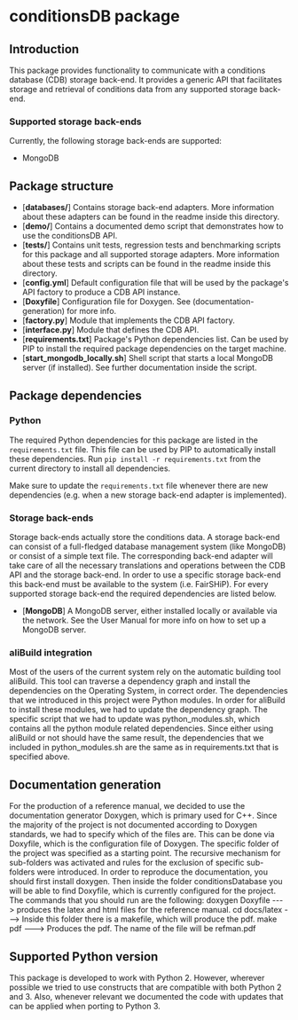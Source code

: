 # conditionsDB package

## Introduction

This package provides functionality to communicate with a conditions database (CDB) storage back-end.
It provides a generic API that facilitates storage and retrieval of conditions data from any supported
storage back-end.

### Supported storage back-ends
Currently, the following storage back-ends are supported:

* MongoDB

## Package structure

* [**databases/**] Contains storage back-end adapters. More information about these adapters can be found in the readme inside this directory.
* [**demo/**] Contains a documented demo script that demonstrates how to use the conditionsDB API.
* [**tests/**] Contains unit tests, regression tests and benchmarking scripts for this package and all supported storage adapters. More information about these tests and scripts can be found in the readme inside this directory.
* [**config.yml**] Default configuration file that will be used by the package's API factory to produce a CDB API instance.
* [**Doxyfile**] Configuration file for Doxygen. See (documentation-generation) for more info.
* [**factory.py**] Module that implements the CDB API factory.
* [**interface.py**] Module that defines the CDB API.
* [**requirements.txt**] Package's Python dependencies list. Can be used by PIP to install the required package dependencies on the target machine.
* [**start_mongodb_locally.sh**] Shell script that starts a local MongoDB server (if installed). See further documentation inside the script.

## Package dependencies
### Python
The required Python dependencies for this package are listed in the `requirements.txt` file. This file can be used by PIP to automatically install these dependencies. Run `pip install -r requirements.txt` from the current directory to install all dependencies.

Make sure to update the `requirements.txt` file whenever there are new dependencies (e.g. when a new storage back-end adapter is implemented).

### Storage back-ends
Storage back-ends actually store the conditions data. A storage back-end can consist of a full-fledged database management system (like MongoDB) or consist of a simple text file. The corresponding back-end adapter will take care of all the necessary translations and operations between the CDB API and the storage back-end. In order to use a specific storage back-end this back-end must be available to the system (i.e. FairSHiP). For every supported storage back-end the required dependencies are listed below.

* [**MongoDB**] A MongoDB server, either installed locally or available via the network. See the User Manual for more info on how to set up a MongoDB server.

### aliBuild integration
Most of the users of the current system rely on the automatic building tool aliBuild. This tool can traverse a dependency graph and install the dependencies on the Operating System, in correct order. The dependencies that we introduced in this project were Python modules. In order for aliBuild to install these modules, we had to update the dependency graph. The specific script that we had to update was python_modules.sh, which contains all the python module related dependencies. Since either using aliBuild or not should have the same result, the dependencies that we included in python_modules.sh are the same as in requirements.txt that is specified above. 

## Documentation generation
For the production of a reference manual, we decided to use the documentation generator Doxygen, which is primary used for C++. Since the majority of the project is not documented according to Doxygen standards, we had to specify which of the files are. This can be done via Doxyfile, which is the configuration file of Doxygen. The specific folder of the project was specified as a starting point. The recursive mechanism for sub-folders was activated and rules for the exclusion of specific sub-folders were introduced.
In order to reproduce the documentation, you should first install doxygen. Then inside the folder conditionsDatabase you will be able to find Doxyfile, which is currently configured for the project. The commands that you should run are the following:
doxygen Doxyfile ---> produces the latex and html files for the reference manual.
cd docs/latex 	 ---> Inside this folder there is a makefile, which will produce the pdf.
make pdf	 ---> Produces the pdf. The name of the file will be refman.pdf

## Supported Python version
This package is developed to work with Python 2. However, wherever possible we tried to use constructs that are compatible with both Python 2 and 3. Also, whenever relevant we documented the code with updates that can be applied when porting to Python 3.
